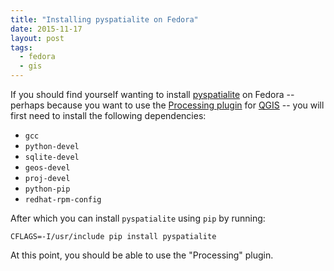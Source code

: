 ```yaml
---
title: "Installing pyspatialite on Fedora"
date: 2015-11-17
layout: post
tags:
  - fedora
  - gis
---
```


If you should find yourself wanting to install [pyspatialite][] on
Fedora -- perhaps because you want to use the [Processing plugin][]
for [QGIS][] -- you will first need to install the following
dependencies:

[pyspatialite]: https://github.com/lokkju/pyspatialite
[processing plugin]: https://plugins.qgis.org/plugins/processing/
[qgis]: http://www.qgis.org/

- `gcc`
- `python-devel`
- `sqlite-devel`
- `geos-devel`
- `proj-devel`
- `python-pip`
- `redhat-rpm-config`

After which you can install `pyspatialite` using `pip` by running:

    CFLAGS=-I/usr/include pip install pyspatialite

At this point, you should be able to use the "Processing" plugin.

